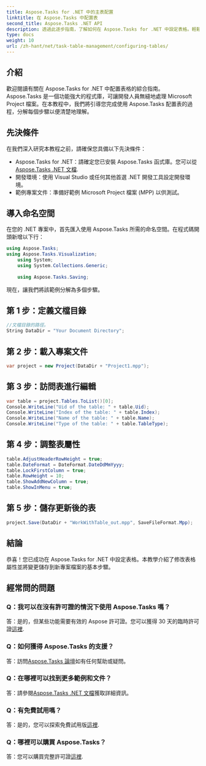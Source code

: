 ```yaml
---
title: Aspose.Tasks for .NET 中的主表配置
linktitle: 在 Aspose.Tasks 中配置表
second_title: Aspose.Tasks .NET API
description: 透過此逐步指南，了解如何在 Aspose.Tasks for .NET 中設定表格。輕鬆增強您的專案管理經驗。
type: docs
weight: 10
url: /zh-hant/net/task-table-management/configuring-tables/
---
```

## 介紹
歡迎閱讀有關在 Aspose.Tasks for .NET 中配置表格的綜合指南。 Aspose.Tasks 是一個功能強大的程式庫，可讓開發人員無縫地處理 Microsoft Project 檔案。在本教程中，我們將引導您完成使用 Aspose.Tasks 配置表的過程，分解每個步驟以便清楚地理解。
## 先決條件
在我們深入研究本教程之前，請確保您具備以下先決條件：
-  Aspose.Tasks for .NET：請確定您已安裝 Aspose.Tasks 函式庫。您可以從[Aspose.Tasks .NET 文檔](https://reference.aspose.com/tasks/net/).
- 開發環境：使用 Visual Studio 或任何其他首選 .NET 開發工具設定開發環境。
- 範例專案文件：準備好範例 Microsoft Project 檔案 (MPP) 以供測試。
## 導入命名空間
在您的 .NET 專案中，首先匯入使用 Aspose.Tasks 所需的命名空間。在程式碼開頭新增以下行：
```csharp
using Aspose.Tasks;
using Aspose.Tasks.Visualization;
    using System;
    using System.Collections.Generic;
    
    using Aspose.Tasks.Saving;
```
現在，讓我們將該範例分解為多個步驟。
## 第 1 步：定義文檔目錄
```csharp
//文檔目錄的路徑。
String DataDir = "Your Document Directory";
```
## 第 2 步：載入專案文件
```csharp
var project = new Project(DataDir + "Project1.mpp");
```
## 第 3 步：訪問表進行編輯
```csharp
var table = project.Tables.ToList()[0];
Console.WriteLine("Uid of the table: " + table.Uid);
Console.WriteLine("Index of the table: " + table.Index);
Console.WriteLine("Name of the table: " + table.Name);
Console.WriteLine("Type of the table: " + table.TableType);
```
## 第 4 步：調整表屬性
```csharp
table.AdjustHeaderRowHeight = true;
table.DateFormat = DateFormat.DateDdMmYyyy;
table.LockFirstColumn = true;
table.RowHeight = 10;
table.ShowAddNewColumn = true;
table.ShowInMenu = true;
```
## 第 5 步：儲存更新後的表
```csharp
project.Save(DataDir + "WorkWithTable_out.mpp", SaveFileFormat.Mpp);
```
## 結論
恭喜！您已成功在 Aspose.Tasks for .NET 中設定表格。本教學介紹了修改表格屬性並將變更儲存到新專案檔案的基本步驟。
## 經常問的問題
### Q：我可以在沒有許可證的情況下使用 Aspose.Tasks 嗎？
答：是的，但某些功能需要有效的 Aspose 許可證。您可以獲得 30 天的臨時許可證[這裡](https://purchase.aspose.com/temporary-license/).
### Q：如何獲得 Aspose.Tasks 的支援？
答：訪問[Aspose.Tasks 論壇](https://forum.aspose.com/c/tasks/15)如有任何幫助或疑問。
### Q：在哪裡可以找到更多範例和文件？
答：請參閱[Aspose.Tasks .NET 文檔](https://reference.aspose.com/tasks/net/)獲取詳細資訊。
### Q：有免費試用嗎？
答：是的，您可以探索免費試用版[這裡](https://releases.aspose.com/).
### Q：哪裡可以購買 Aspose.Tasks？
答：您可以購買完整許可證[這裡](https://purchase.aspose.com/buy).